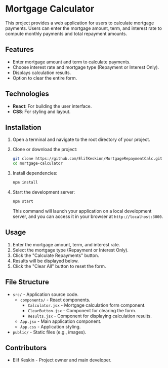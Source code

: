 # Mortgage Calculator

This project provides a web application for users to calculate mortgage payments. Users can enter the mortgage amount, term, and interest rate to compute monthly payments and total repayment amounts.

## Features

- Enter mortgage amount and term to calculate payments.
- Choose interest rate and mortgage type (Repayment or Interest Only).
- Displays calculation results.
- Option to clear the entire form.

## Technologies

- **React**: For building the user interface.
- **CSS**: For styling and layout.

## Installation

1. Open a terminal and navigate to the root directory of your project.

2. Clone or download the project:

    ```bash
    git clone https://github.com/ElifKeskinn/MortgageRepaymentCalc.git
    cd mortgage-calculator
    ```

3. Install dependencies:

    ```bash
    npm install
    ```

4. Start the development server:

    ```bash
    npm start
    ```

   This command will launch your application on a local development server, and you can access it in your browser at `http://localhost:3000`.

## Usage

1. Enter the mortgage amount, term, and interest rate.
2. Select the mortgage type (Repayment or Interest Only).
3. Click the "Calculate Repayments" button.
4. Results will be displayed below.
5. Click the "Clear All" button to reset the form.

## File Structure

- `src/` - Application source code.
  - `components/` - React components.
    - `Calculator.jsx` - Mortgage calculation form component.
    - `ClearButton.jsx` - Component for clearing the form.
    - `Results.jsx` - Component for displaying calculation results.
  - `App.jsx` - Main application component.
  - `App.css` - Application styling.
- `public/` - Static files (e.g., images).

## Contributors

- Elif Keskin - Project owner and main developer.


